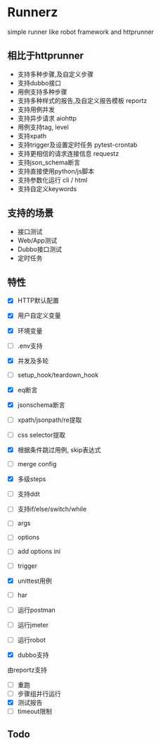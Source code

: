 # Runnerz

simple runner like robot framework and httprunner

## 相比于httprunner

- 支持多种步骤,及自定义步骤
- 支持dubbo接口
- 用例支持多种步骤
- 支持多种样式的报告,及自定义报告模板 reportz
- 支持用例并发
- 支持异步请求 aiohttp
- 用例支持tag, level
- 支持xpath
- 支持trigger及设置定时任务 pytest-crontab
- 支持更相信的请求连接信息 requestz
- 支持json_schema断言
- 支持直接使用python/js脚本
- 支持参数化运行 cli / html
- 支持自定义keywords

## 支持的场景
- 接口测试
- Web/App测试
- Dubbo接口测试
- 定时任务


## 特性
- [x] HTTP默认配置
- [x] 用户自定义变量
- [x] 环境变量
- [ ] .env支持
- [x] 并发及多轮
- [ ] setup_hook/teardown_hook
- [x] eq断言
- [x] jsonschema断言
- [ ] xpath/jsonpath/re提取
- [ ] css selector提取
- [x] 根据条件跳过用例, skip表达式
- [ ] merge config
- [x] 多级steps
- [ ] 支持ddt
- [ ] 支持if/else/switch/while
- [ ] args
- [ ] options
- [ ] add options ini
- [ ] trigger
- [x] unittest用例
- [ ] har
- [ ] 运行postman
- [ ] 运行jmeter
- [ ] 运行robot
- [x] dubbo支持


由reportz支持
- [ ] 重跑
- [ ] 步骤组并行运行
- [x] 测试报告
- [ ] timeout限制

## Todo

